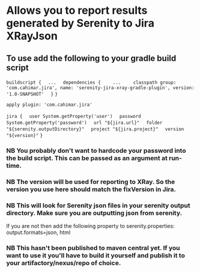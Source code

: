 # Allows you to report results generated by Serenity to Jira XRayJson

## To use add the following to your gradle build script

`buildscript {`
`  ...`
`  dependencies {`
`    ...`
`    classpath group: 'com.cahimar.jira', name: 'serenity-jira-xray-gradle-plugin', version: '1.0-SNAPSHOT'`
`  }`
`}`

`apply plugin: 'com.cahimar.jira'`

`jira {`
`  user System.getProperty('user')`
`  password System.getProperty('password')`
`  url "${jira.url}"`
`  folder "${serenity.outputDirectory}"`
`  project "${jira.project}"`
`  version "${version}"`
`}`

### NB You probably don't want to hardcode your password into the build script. This can be passed as an argument at run-time.
### NB The version will be used for reporting to XRay. So the version you use here should match the fixVersion in Jira.
### NB This will look for Serenity json files in your serenity output directory. Make sure you are outputting json from serenity.
If you are not then add the following property to serenity.properties:
output.formats=json, html
### NB This hasn't been published to maven central yet. If you want to use it you'll have to build it yourself and publish it to your artifactory/nexus/repo of choice.
